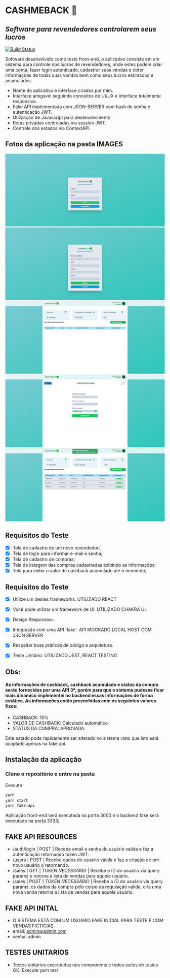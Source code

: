 # CASHMEBACK 🤑
## _Software para revendedores controlarem seus lucros_

[![Build Status](https://travis-ci.org/joemccann/dillinger.svg?branch=master)](https://travis-ci.org/joemccann/dillinger)

Software desenvolvido como teste front-end, o aplicativo consiste em um sistema para controle dos lucros de revendedores, onde estes podem criar uma conta, fazer login autenticado, cadastrar suas vendas e obter informações de todas suas vendas bem como seus lucros estimados e acumulados.

- Nome do aplicativo e interface criados por mim.
- Interface amigavel seguindo conceitos de UI/UX e interface totalmente responsiva.
- Fake API implementada com JSON-SERVER com hash de senha e autenticação JWT.
- Utilização de Javascript para desenvolvimento
- Rotas privadas controladas via session JWT.
- Controle dos estados via ContextAPI.

## Fotos da aplicação na pasta IMAGES

![](/images/img1.PNG)
![](/images/img2.PNG)
![](/images/img3.PNG)
![](/images/img4.PNG)
![](/images/img5.PNG)

## Requisitos do Teste

- [x] Tela de cadastro de um novo revendedor;
- [x] Tela de login para informar e-mail e senha;
- [x] Tela de cadastro de compras; 
- [x] Tela de listagem das compras cadastradas exibindo as informações; 
- [x] Tela para exibir o valor de cashback acumulado até o momento; 

## Requisitos do Teste

- [x] Utilize um destes frameworks. UTILIZADO REACT 
- [x] Você pode utilizar um framework de UI. UTILIZADO CHAKRA UI.
- [x] Design Responsivo .
- [x] Integração com uma API 'fake'. API MOCKADO LOCAL HOST COM JSON SERVER
- [x] Respeitar boas práticas de código e arquitetura.
- [x] Teste Unitário. UTILIZADO JEST, REACT TESTING


## Obs: 
 #### As informações de cashback, cashback acumulado e status da compra serão fornecidos por uma API 3ª, porém para que o sistema pudesse ficar mais dinamico implementei no backend essas informações de forma estática. As informações estão preenchidas com os seguintes valores fixos:
 - CASHBACK: 15%
 - VALOR DE CASHBACK: Calculado automático
 - STATUS DA COMPRA: APROVADA.

 Este estado pode rapidamente ser alterado no sistema visto que isto está acoplado apenas na fake api.

## Instalação da aplicação
### Clone o repositório e entre na pasta
Execute
```sh
yarn 
yarn start
yarn fake-api
```
 Aplicação front-end será executada na porta 3000 e o backend fake será executado na porta 3333;

## FAKE API RESOURCES
- /auth/login | POST | Recebe email e senha do usuário valida e faz a autenticação retornando token JWT.
- /users | POST | Recebe dados do usuário valida e faz a criação de um novo usuário o retornando.
- /sales | GET | *TOKEN NECESSÁRIO* | Recebe o ID do usuário via query params e retorna a lista de vendas para aquele usuário. 
- /sales | POST | *TOKEN NECESSÁRIO* | Recebe o ID do usuário via query params, os dados da compra pelo corpo da requisição valida, cria uma nova venda retorna a lista de vendas para aquele usuário. 

## FAKE API INITAL 
- O SISTEMA ESTÁ COM UM USUARIO FAKE INICIAL PARA TESTE E COM VENDAS FICTICIAS. 
- email: admin@admin.com
- senha: admin

## TESTES UNITARIOS
- Testes unitários executadas nos components e todos suites de testes OK.
    Execute yarn test